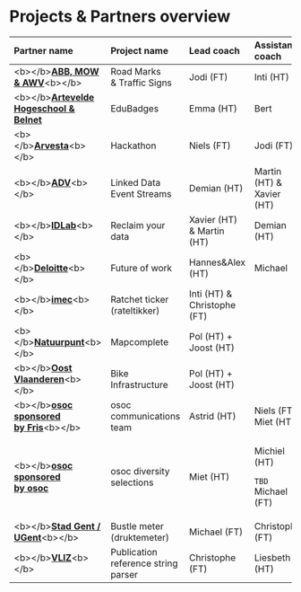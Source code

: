 # Projects & Partners overview

<table>
  <thead>
    <tr>
      <th style="text-align:left">Partner name</th>
      <th style="text-align:left">Project name</th>
      <th style="text-align:left">Lead coach</th>
      <th style="text-align:left">Assistant coach</th>
    </tr>
  </thead>
  <tbody>
    <tr>
      <td style="text-align:left">&lt;b&gt;&lt;/b&gt;<a href="abb-mow-awv.md"><b>ABB, MOW &amp; AWV</b></a>&lt;b&gt;&lt;/b&gt;</td>
      <td
      style="text-align:left">Road Marks
        <br />&amp; Traffic Signs</td>
        <td style="text-align:left">Jodi (FT)</td>
        <td style="text-align:left">Inti (HT)</td>
    </tr>
    <tr>
      <td style="text-align:left">&lt;b&gt;&lt;/b&gt;<a href="artevelde.md"><b>Artevelde Hogeschool &amp; Belnet</b></a><b> </b>
      </td>
      <td style="text-align:left">EduBadges</td>
      <td style="text-align:left">Emma (HT)</td>
      <td style="text-align:left">Bert</td>
    </tr>
    <tr>
      <td style="text-align:left">&lt;b&gt;&lt;/b&gt;<a href="arvesta.md"><b>Arvesta</b></a>&lt;b&gt;&lt;/b&gt;</td>
      <td
      style="text-align:left">Hackathon</td>
        <td style="text-align:left">Niels (FT)</td>
        <td style="text-align:left">Jodi (FT)</td>
    </tr>
    <tr>
      <td style="text-align:left">&lt;b&gt;&lt;/b&gt;<a href="adv.md"><b>ADV</b></a>&lt;b&gt;&lt;/b&gt;</td>
      <td
      style="text-align:left">Linked Data
        <br />Event Streams</td>
        <td style="text-align:left">Demian (HT)</td>
        <td style="text-align:left">Martin (HT) &amp; Xavier (HT)</td>
    </tr>
    <tr>
      <td style="text-align:left">&lt;b&gt;&lt;/b&gt;<a href="idlab.md"><b>IDLab</b></a>&lt;b&gt;&lt;/b&gt;</td>
      <td
      style="text-align:left">Reclaim your data</td>
        <td style="text-align:left">Xavier (HT) &amp; Martin (HT)</td>
        <td style="text-align:left">Demian (HT)</td>
    </tr>
    <tr>
      <td style="text-align:left">&lt;b&gt;&lt;/b&gt;<a href="deloitte.md"><b>Deloitte</b></a>&lt;b&gt;&lt;/b&gt;</td>
      <td
      style="text-align:left">Future of work</td>
        <td style="text-align:left">Hannes&amp;Alex (HT)</td>
        <td style="text-align:left">Michael</td>
    </tr>
    <tr>
      <td style="text-align:left">&lt;b&gt;&lt;/b&gt;<a href="imec.md"><b>imec</b></a>&lt;b&gt;&lt;/b&gt;</td>
      <td
      style="text-align:left">Ratchet ticker (rateltikker)</td>
        <td style="text-align:left">Inti (HT) &amp; Christophe (FT)</td>
        <td style="text-align:left"></td>
    </tr>
    <tr>
      <td style="text-align:left">&lt;b&gt;&lt;/b&gt;<a href="natuurpunt.md"><b>Natuurpunt</b></a>&lt;b&gt;&lt;/b&gt;</td>
      <td
      style="text-align:left">Mapcomplete</td>
        <td style="text-align:left">Pol (HT) + Joost (HT)</td>
        <td style="text-align:left"></td>
    </tr>
    <tr>
      <td style="text-align:left">&lt;b&gt;&lt;/b&gt;<a href="oost-vlaanderen.md"><b>Oost Vlaanderen</b></a>&lt;b&gt;&lt;/b&gt;</td>
      <td
      style="text-align:left">Bike Infrastructure</td>
        <td style="text-align:left">Pol (HT) + Joost (HT)</td>
        <td style="text-align:left"></td>
    </tr>
    <tr>
      <td style="text-align:left">&lt;b&gt;&lt;/b&gt;<a href="osoc-fris.md"><b>osoc sponsored<br />by Fris</b></a>&lt;b&gt;&lt;/b&gt;</td>
      <td
      style="text-align:left">osoc communications team</td>
        <td style="text-align:left">Astrid (HT)</td>
        <td style="text-align:left">Niels (FT)
          <br />Miet (HT)</td>
    </tr>
    <tr>
      <td style="text-align:left">&lt;b&gt;&lt;/b&gt;<a href="osoc-selections.md"><b>osoc sponsored<br />by osoc</b></a>
      </td>
      <td style="text-align:left">osoc diversity selections</td>
      <td style="text-align:left">Miet (HT)</td>
      <td style="text-align:left">
        <p>Michiel (HT)</p>
        <p><code>TBD</code> Michael (FT)</p>
      </td>
    </tr>
    <tr>
      <td style="text-align:left">&lt;b&gt;&lt;/b&gt;<a href="stad-gent-ugent.md"><b>Stad Gent / UGent</b></a>&lt;b&gt;&lt;/b&gt;</td>
      <td
      style="text-align:left">Bustle meter
        <br />(druktemeter)</td>
        <td style="text-align:left">Michael (FT)</td>
        <td style="text-align:left">Christophe (FT)</td>
    </tr>
    <tr>
      <td style="text-align:left">&lt;b&gt;&lt;/b&gt;<a href="vliz.md"><b>VLIZ</b></a>&lt;b&gt;&lt;/b&gt;</td>
      <td
      style="text-align:left">Publication reference string parser</td>
        <td style="text-align:left">Christophe (FT)</td>
        <td style="text-align:left">Liesbeth (HT)</td>
    </tr>
  </tbody>
</table>


